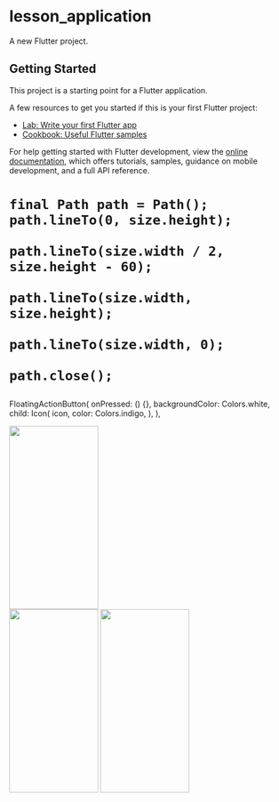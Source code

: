 # lesson_application

A new Flutter project.

## Getting Started

This project is a starting point for a Flutter application.

A few resources to get you started if this is your first Flutter project:

- [Lab: Write your first Flutter app](https://docs.flutter.dev/get-started/codelab)
- [Cookbook: Useful Flutter samples](https://docs.flutter.dev/cookbook)

For help getting started with Flutter development, view the
[online documentation](https://docs.flutter.dev/), which offers tutorials,
samples, guidance on mobile development, and a full API reference.

<h1>
    
    
    final Path path = Path();
    path.lineTo(0, size.height);

    path.lineTo(size.width / 2, size.height - 60);

    path.lineTo(size.width, size.height);

    path.lineTo(size.width, 0);

    path.close();

</h1>

FloatingActionButton(
          onPressed: () {},
          backgroundColor: Colors.white,
          child: Icon(
            icon,
            color: Colors.indigo,
          ),
        ),
<div>
<img src="https://user-images.githubusercontent.com/40968259/187487767-ff83bd32-1cd5-48b9-b7e6-9219ff475928.gif" width="160" height="330">
  <br>
<img src="https://user-images.githubusercontent.com/40968259/187336369-3d4c5d6a-d405-4cd4-9dea-be5a2c5860db.jpg" width="160" height="330">
<img src="https://user-images.githubusercontent.com/40968259/187336611-9da9e16a-980c-4fac-a41a-5013ccf80fbe.jpg" width="160" height="330">

</div>
